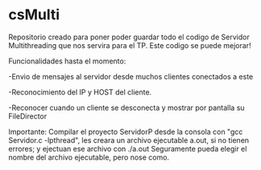 # csMulti
Repositorio creado para poner poder guardar todo el codigo de Servidor Multithreading que nos servira para el TP. 
Este codigo se puede mejorar!

Funcionalidades hasta el momento:

-Envio de mensajes al servidor desde muchos clientes conectados a este

-Reconocimiento del IP y HOST del cliente.

-Reconocer cuando un cliente se desconecta y mostrar por pantalla su FileDirector

Importante:
Compilar el proyecto ServidorP desde la consola con "gcc Servidor.c -lpthread", les creara un archivo ejecutable a.out, si no tienen errores; y ejectuan ese archivo con ./a.out
Seguramente pueda elegir el nombre del archivo ejecutable, pero nose como.

